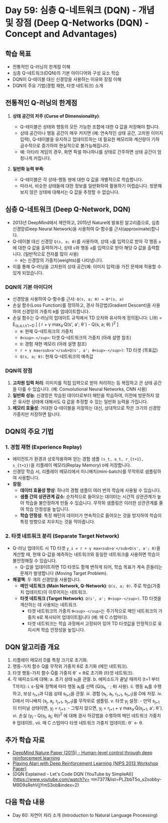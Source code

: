 # Day 59: 심층 Q-네트워크 (DQN) - 개념 및 장점 (Deep Q-Networks (DQN) - Concept and Advantages)

## 학습 목표
- 전통적인 Q-러닝의 한계점 이해
- 심층 Q-네트워크(DQN)의 기본 아이디어와 구성 요소 학습
- DQN이 Q-테이블 대신 신경망을 사용하는 이유와 장점 이해
- DQN의 주요 기법(경험 재현, 타겟 네트워크) 소개

## 전통적인 Q-러닝의 한계점

1.  **상태 공간의 저주 (Curse of Dimensionality)**:
    *   Q-테이블은 상태와 행동의 모든 가능한 조합에 대한 Q 값을 저장해야 합니다.
    *   상태 공간이나 행동 공간이 매우 커지면 (예: 연속적인 상태 공간, 고차원 이미지 입력), Q-테이블을 유지하고 업데이트하는 데 필요한 메모리와 계산량이 기하급수적으로 증가하여 현실적으로 불가능해집니다.
    *   예: 아타리 게임의 경우, 화면 픽셀 하나하나를 상태로 간주하면 상태 공간이 엄청나게 커집니다.

2.  **일반화 능력 부족**:
    *   Q-테이블은 각 상태-행동 쌍에 대한 Q 값을 개별적으로 학습합니다.
    *   따라서, 비슷한 상태들에 대한 정보를 일반화하여 활용하기 어렵습니다. 방문해보지 않은 상태에 대해서는 Q 값을 추정할 수 없습니다.

## 심층 Q-네트워크 (Deep Q-Network, DQN)
- 2013년 DeepMind에서 제안하고, 2015년 Nature에 발표된 알고리즘으로, 심층 신경망(Deep Neural Network)을 사용하여 Q-함수를 근사(approximate)합니다.
- Q-테이블 대신 신경망 `Q(s, a; θ)`를 사용하여, 상태 `s`를 입력으로 받아 각 행동 `a`에 대한 Q 값을 출력하거나, 상태 `s`와 행동 `a`를 입력으로 받아 해당 Q 값을 출력합니다. (일반적으로 전자를 많이 사용)
    - `θ`는 신경망의 가중치(weights)를 나타냅니다.
- 이를 통해 Q-러닝을 고차원의 상태 공간(예: 이미지 입력)을 가진 문제에 적용할 수 있게 되었습니다.

### DQN의 기본 아이디어
- 신경망을 사용하여 Q-함수를 근사: `Q(s, a; θ) ≈ Q*(s, a)`
- 손실 함수(Loss Function)를 정의하고, 경사 하강법(Gradient Descent)을 사용하여 신경망의 가중치 `θ`를 업데이트합니다.
- 손실 함수는 Q-러닝의 업데이트 규칙에서 TD 오차와 유사하게 정의됩니다:
  L(θ) = E<sub>(s,a,r,s')~D</sub> [ ( r + γ max<sub>a'</sub>Q(s', a'; θ<sup>-</sup>) - Q(s, a; θ) )<sup>2</sup> ]
    - `θ`: 현재 Q-네트워크의 가중치
    - `θ<sup>-</sup>`: 타겟 Q-네트워크의 가중치 (아래 설명 참조)
    - `D`: 경험 재현 메모리 (아래 설명 참조)
    - `r + γ max<sub>a'</sub>Q(s', a'; θ<sup>-</sup>)`: TD 타겟 (목표값)
    - `Q(s, a; θ)`: 현재 Q-네트워크의 예측값

### DQN의 장점
1.  **고차원 입력 처리**: 이미지를 직접 입력으로 받아 처리하는 등 복잡하고 큰 상태 공간을 다룰 수 있습니다. (예: Convolutional Neural Networks, CNN 사용)
2.  **일반화 성능**: 신경망은 학습된 데이터로부터 패턴을 학습하여, 이전에 방문하지 않은 유사한 상태에 대해서도 Q 값을 추정할 수 있는 일반화 능력을 가집니다.
3.  **메모리 효율성**: 거대한 Q-테이블을 저장하는 대신, 상대적으로 작은 크기의 신경망 가중치만 저장하면 됩니다.

## DQN의 주요 기법

### 1. 경험 재현 (Experience Replay)
- 에이전트가 환경과 상호작용하며 얻는 경험 샘플 `(s_t, a_t, r_{t+1}, s_{t+1})`을 리플레이 메모리(Replay Memory) `D`에 저장합니다.
- 신경망 학습 시, 리플레이 메모리에서 미니배치(mini-batch)를 무작위로 샘플링하여 사용합니다.
- **장점**:
    - **데이터 효율성 향상**: 하나의 경험 샘플이 여러 번의 학습에 사용될 수 있습니다.
    - **샘플 간의 상관관계 감소**: 순차적으로 들어오는 데이터는 시간적 상관관계가 높아 학습을 불안정하게 만들 수 있습니다. 무작위 샘플링은 이러한 상관관계를 줄여 학습 안정성을 높입니다.
    - **학습 안정성**: 특정 패턴의 데이터가 연속적으로 들어오는 것을 방지하여 학습이 특정 방향으로 치우치는 것을 막아줍니다.

### 2. 타겟 네트워크 분리 (Separate Target Network)
- Q-러닝 업데이트 시 TD 타겟 `y_i = r + γ max<sub>a'</sub>Q(s', a'; θ)`을 계산할 때, 현재 Q-값을 예측하는 네트워크와 동일한 네트워크를 사용하면 학습이 불안정해질 수 있습니다.
    - Q-값을 업데이트하면 TD 타겟도 함께 변하게 되어, 학습 목표가 계속 흔들리는 문제가 발생합니다 (Moving Target Problem).
- **해결책**: 두 개의 신경망을 사용합니다.
    - **메인 네트워크 (Main Network, Q-Network)**: `Q(s, a; θ)`. 주로 학습(가중치 업데이트)이 이루어지는 네트워크.
    - **타겟 네트워크 (Target Network)**: `Q(s', a'; θ<sup>-</sup>)`. TD 타겟을 계산하는 데 사용되는 네트워크.
        - 타겟 네트워크의 가중치 `θ<sup>-</sup>`는 주기적으로 메인 네트워크의 가중치 `θ`로 복사되어 업데이트됩니다 (예: 매 C 스텝마다).
        - 타겟 네트워크는 학습 과정에서 고정되어 있어 TD 타겟값을 안정적으로 유지시켜 학습 안정성을 높입니다.

## DQN 알고리즘 개요
1. 리플레이 메모리 D를 특정 크기로 초기화.
2. 행동-가치 함수 Q를 무작위 가중치 θ로 초기화 (메인 네트워크).
3. 타겟 행동-가치 함수 Q̂를 가중치 θ<sup>-</sup> = θ로 초기화 (타겟 네트워크).
4. 각 에피소드에 대해:
    a. 초기 상태 s<sub>1</sub>을 관찰.
    b. 에피소드가 끝날 때까지 (t=1 부터 T까지):
        i. ε-탐욕 정책에 따라 행동 a<sub>t</sub>를 선택 (Q(s<sub>t</sub>, · ; θ) 사용).
        ii. 행동 a<sub>t</sub>를 수행하고, 보상 r<sub>t+1</sub>과 다음 상태 s<sub>t+1</sub>을 관찰.
        iii. 경험 (s<sub>t</sub>, a<sub>t</sub>, r<sub>t+1</sub>, s<sub>t+1</sub>)을 D에 저장.
        iv. D에서 미니배치 (s<sub>j</sub>, a<sub>j</sub>, r<sub>j+1</sub>, s<sub>j+1</sub>)를 무작위로 샘플링.
        v. 타겟 y<sub>j</sub> 설정:
            - 만약 s<sub>j+1</sub>이 터미널 상태이면, y<sub>j</sub> = r<sub>j+1</sub>.
            - 그렇지 않으면, y<sub>j</sub> = r<sub>j+1</sub> + γ max<sub>a'</sub>Q̂(s<sub>j+1</sub>, a'; θ<sup>-</sup>).
        vi. 손실 (y<sub>j</sub> - Q(s<sub>j</sub>, a<sub>j</sub>; θ))<sup>2</sup> 에 대해 경사 하강법을 수행하여 메인 네트워크 가중치 θ 업데이트.
        vii. 매 C 스텝마다 타겟 네트워크 가중치 업데이트: θ<sup>-</sup> ← θ.

## 추가 학습 자료
- [DeepMind Nature Paper (2015) - Human-level control through deep reinforcement learning](https://www.nature.com/articles/nature14236)
- [Playing Atari with Deep Reinforcement Learning (NIPS 2013 Workshop Paper)](https://www.cs.toronto.edu/~vmnih/docs/dqn.pdf)
- [DQN Explained - Let's Code DQN (YouTube by SimpleAI)](https://www.youtube.com/watch?v= নারদ7377&list=PLZbbT5o_s2xobby-M9D9sRehVjjYmS3ob&index=2)

## 다음 학습 내용
- Day 60: 자연어 처리 소개 (Introduction to Natural Language Processing)

